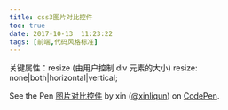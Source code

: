 ```yaml
---
title: css3图片对比控件
toc: true
date: 2017-10-13  11:23:22
tags: [前端,代码风格标准]
---
```

关键属性：resize (由用户控制 div 元素的大小)
resize: none|both|horizontal|vertical;

<p data-height="265" data-theme-id="0" data-slug-hash="gXOqoX" data-default-tab="css,result" data-user="xinliqun" data-embed-version="2" data-pen-title="图片对比控件" class="codepen">See the Pen <a href="https://codepen.io/xinliqun/pen/gXOqoX/">图片对比控件</a> by xin (<a href="https://codepen.io/xinliqun">@xinliqun</a>) on <a href="https://codepen.io">CodePen</a>.</p>
<script async src="https://production-assets.codepen.io/assets/embed/ei.js"></script>
